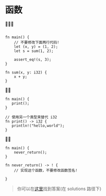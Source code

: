 # 函数
🌟🌟🌟
```rust,editable

fn main() {
    // 不要修改下面两行代码!
    let (x, y) = (1, 2);
    let s = sum(1, 2);

    assert_eq!(s, 3);
}

fn sum(x, y: i32) {
    x + y;
}
```


🌟🌟
```rust,editable
fn main() {
   print();
}

// 使用另一个类型来替代 i32
fn print() -> i32 {
   println!("hello,world");
}
```


🌟🌟

```rust,editable
fn main() {
    never_return();
}

fn never_return() -> ! {
    // 实现这个函数，不要修改函数签名!
    
}
```

> 你可以在[这里](https://github.com/sunface/rust-by-practice)找到答案(在 solutions 路径下) 
